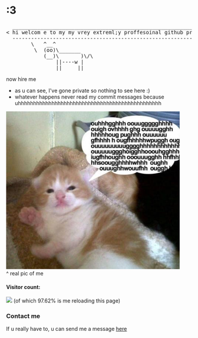 # :3
<pre>
  _______________________________________________________________
< hi welcom e to my my vrey extreml;y proffesoinal github profile >
  ---------------------------------------------------------------
        \   ^__^
         \  (oo)\_______
            (__)\       )\/\
                ||----w |
                ||     ||
</pre>
now hire me <br>
* as u can see, I've gone private so nothing to see here :)
* whatever happens never read my commit messages because uhhhhhhhhhhhhhhhhhhhhhhhhhhhhhhhhhhhhhhhhhhhhhhh

![me](https://github.com/oniaz/oniaz/blob/main/me.jpeg "me") <br>
^ real pic of me
<!--![iam](https://github.com/oniaz/oniaz/blob/main/iam.jpeg "iam") <br> -->

#### Visitor count:
<img src="https://profile-counter.glitch.me/oniaz/count.svg" />
(of which 97.62% is me reloading this page)

### Contact me
If u really have to, u can send me a message [here](https://oniaz-contact-me.vercel.app)

